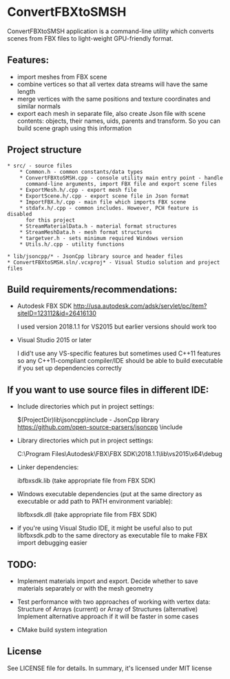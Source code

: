 # ConvertFBXtoSMSH

ConvertFBXtoSMSH application is a command-line utility which converts
scenes from FBX files to light-weight GPU-friendly format.

## Features:
* import meshes from FBX scene
* combine vertices so that all vertex data streams will have the same length
* merge vertices with the same positions and texture coordinates and similar normals
* export each mesh in separate file, also create Json file with scene 
  contents: objects, their names, uids, parents and transform. So you 
  can build scene graph using this information

## Project structure
    * src/ - source files
        * Common.h - common constants/data types
        * ConvertFBXtoSMSH.cpp - console utility main entry point - handle
          command-line arguments, import FBX file and export scene files
        * ExportMesh.h/.cpp - export mesh file
        * ExportScene.h/.cpp - export scene file in Json format
        * ImportFBX.h/.cpp - main file which imports FBX scene
        * stdafx.h/.cpp - common includes. However, PCH feature is disabled 
          for this project
        * StreamMaterialData.h - material format structures
        * StreamMeshData.h - mesh format structures
        * targetver.h - sets minimum required Windows version
        * Utils.h/.cpp - utility functions

    * lib/jsoncpp/* - JsonCpp library source and header files
    * ConvertFBXtoSMSH.sln/.vcxproj* - Visual Studio solution and project files

## Build requirements/recommendations:
* Autodesk FBX SDK http://usa.autodesk.com/adsk/servlet/pc/item?siteID=123112&id=26416130

  I used version 2018.1.1 for VS2015 but earlier versions should work too

* Visual Studio 2015 or later

  I did't use any VS-specific features but sometimes used C++11 features
  so any C++11-compliant compiler/IDE should be able to build executable
  if you set up dependencies correctly

## If you want to use source files in different IDE:
* Include directories which put in project settings:

    $(ProjectDir)lib\jsoncpp\include - JsonCpp library https://github.com/open-source-parsers/jsoncpp
    <Autodesk FBX SDK path>\include

* Library directories which put in project settings:

    C:\Program Files\Autodesk\FBX\FBX SDK\2018.1.1\lib\vs2015\x64\debug

* Linker dependencies:

    ibfbxsdk.lib (take appropriate file from FBX SDK)

* Windows executable dependencies (put at the same directory as executable or 
  add path to PATH environment variable):
    
    libfbxsdk.dll (take appropriate file from FBX SDK)

* if you're using Visual Studio IDE, it might be useful also to 
  put libfbxsdk.pdb to the same directory as executable file to make 
  FBX import debugging easier

## TODO:

* Implement materials import and export.
  Decide whether to save materials separately or with the mesh geometry

* Test performance with two approaches of working with vertex data:
  Structure of Arrays (current) or Array of Structures (alternative)
  Implement alternative approach if it will be faster in some cases

* CMake build system integration

## License
See LICENSE file for details. In summary, it's licensed under MIT license
